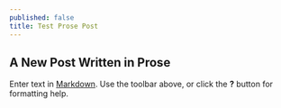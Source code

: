 ```yaml
---
published: false
title: Test Prose Post
---
```

## A New Post Written in Prose

Enter text in [Markdown](http://daringfireball.net/projects/markdown/). Use the toolbar above, or click the **?** button for formatting help.
